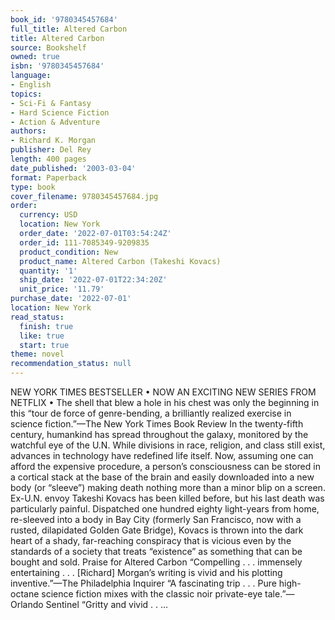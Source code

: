 ```yaml
---
book_id: '9780345457684'
full_title: Altered Carbon
title: Altered Carbon
source: Bookshelf
owned: true
isbn: '9780345457684'
language:
- English
topics:
- Sci-Fi & Fantasy
- Hard Science Fiction
- Action & Adventure
authors:
- Richard K. Morgan
publisher: Del Rey
length: 400 pages
date_published: '2003-03-04'
format: Paperback
type: book
cover_filename: 9780345457684.jpg
order:
  currency: USD
  location: New York
  order_date: '2022-07-01T03:54:24Z'
  order_id: 111-7085349-9209835
  product_condition: New
  product_name: Altered Carbon (Takeshi Kovacs)
  quantity: '1'
  ship_date: '2022-07-01T22:34:20Z'
  unit_price: '11.79'
purchase_date: '2022-07-01'
location: New York
read_status:
  finish: true
  like: true
  start: true
theme: novel
recommendation_status: null
---
```

NEW YORK TIMES BESTSELLER • NOW AN EXCITING NEW SERIES FROM NETFLIX • The shell that blew a hole in his chest was only the beginning in this “tour de force of genre-bending, a brilliantly realized exercise in science fiction.”—The New York Times Book Review
In the twenty-fifth century, humankind has spread throughout the galaxy, monitored by the watchful eye of the U.N. While divisions in race, religion, and class still exist, advances in technology have redefined life itself. Now, assuming one can afford the expensive procedure, a person’s consciousness can be stored in a cortical stack at the base of the brain and easily downloaded into a new body (or “sleeve”) making death nothing more than a minor blip on a screen.
Ex-U.N. envoy Takeshi Kovacs has been killed before, but his last death was particularly painful. Dispatched one hundred eighty light-years from home, re-sleeved into a body in Bay City (formerly San Francisco, now with a rusted, dilapidated Golden Gate Bridge), Kovacs is thrown into the dark heart of a shady, far-reaching conspiracy that is vicious even by the standards of a society that treats “existence” as something that can be bought and sold.
Praise for Altered Carbon
“Compelling . . . immensely entertaining . . . [Richard] Morgan’s writing is vivid and his plotting inventive.”—The Philadelphia Inquirer
“A fascinating trip . . . Pure high-octane science fiction mixes with the classic noir private-eye tale.”—Orlando Sentinel
“Gritty and vivid . . ...

